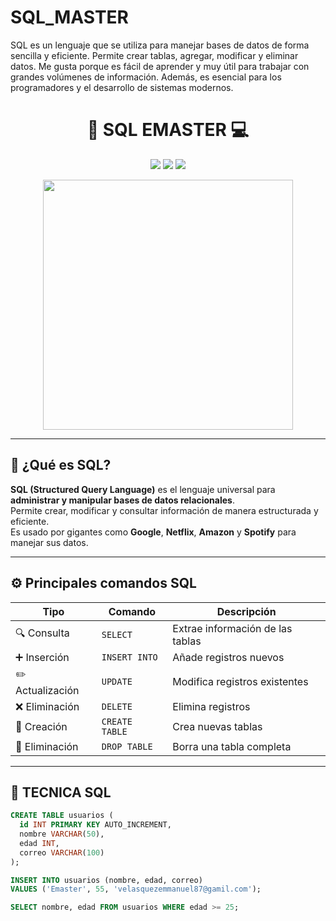 # SQL_MASTER
SQL es un lenguaje que se utiliza para manejar bases de datos de forma sencilla y eficiente. Permite crear tablas, agregar, modificar y eliminar datos. Me gusta porque es fácil de aprender y muy útil para trabajar con grandes volúmenes de información. Además, es esencial para los programadores y el desarrollo de sistemas modernos.

<h1 align="center">💾 SQL EMASTER 💻</h1>

<p align="center">
  <img src="https://img.shields.io/badge/SQL-Structured_Query_Language-blue?style=for-the-badge&logo=database&logoColor=white" />
  <img src="https://img.shields.io/badge/MySQL-Data%20Management-orange?style=for-the-badge&logo=mysql&logoColor=white" />
  <img src="https://img.shields.io/badge/PostgreSQL-Relational_DB-blue?style=for-the-badge&logo=postgresql&logoColor=white" />
</p>

<p align="center">
  <img src="https://user-images.githubusercontent.com/74038190/212751336-27f88bdf-d46c-4680-8bb5-6c9f8f32e181.gif" width="400">
</p>

---

## 🧠 ¿Qué es SQL?

**SQL (Structured Query Language)** es el lenguaje universal para **administrar y manipular bases de datos relacionales**.  
Permite crear, modificar y consultar información de manera estructurada y eficiente.  
Es usado por gigantes como **Google**, **Netflix**, **Amazon** y **Spotify** para manejar sus datos.

---

## ⚙️ Principales comandos SQL

| Tipo | Comando | Descripción |
|------|----------|--------------|
| 🔍 Consulta | `SELECT` | Extrae información de las tablas |
| ➕ Inserción | `INSERT INTO` | Añade registros nuevos |
| ✏️ Actualización | `UPDATE` | Modifica registros existentes |
| ❌ Eliminación | `DELETE` | Elimina registros |
| 🧱 Creación | `CREATE TABLE` | Crea nuevas tablas |
| 🧹 Eliminación | `DROP TABLE` | Borra una tabla completa |

---

## 📘 TECNICA SQL

```sql
CREATE TABLE usuarios (
  id INT PRIMARY KEY AUTO_INCREMENT,
  nombre VARCHAR(50),
  edad INT,
  correo VARCHAR(100)
);

INSERT INTO usuarios (nombre, edad, correo)
VALUES ('Emaster', 55, 'velasquezemmanuel87@gamil.com');

SELECT nombre, edad FROM usuarios WHERE edad >= 25;
